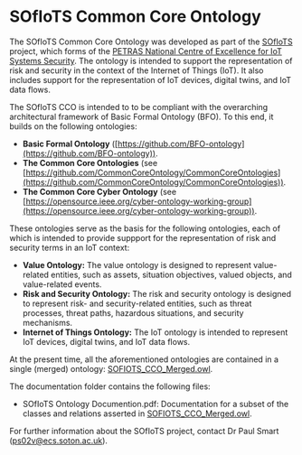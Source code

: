 # SOfIoTS Common Core Ontology
The SOfIoTS Common Core Ontology was developed as part of the [SOfIoTS](https://petras-iot.org/project/secure-ontologies-for-iot-systems-sofiots/) project, which forms of the [PETRAS National Centre of Excellence for IoT Systems Security](https://petras-iot.org/). The ontology is intended to support the representation of risk and security in the context of the Internet of Things (IoT). It also includes support for the representation of IoT devices, digital twins, and IoT data flows. 

The SOfIoTS CCO is intended to to be compliant with the overarching architectural framework of Basic Formal Ontology (BFO). To this end, it builds on the following ontologies:

* **Basic Formal Ontology** ([https://github.com/BFO-ontology](https://github.com/BFO-ontology)).
* **The Common Core Ontologies** (see [https://github.com/CommonCoreOntology/CommonCoreOntologies](https://github.com/CommonCoreOntology/CommonCoreOntologies)).
* **The Common Core Cyber Ontology** (see [https://opensource.ieee.org/cyber-ontology-working-group](https://opensource.ieee.org/cyber-ontology-working-group)).

These ontologies serve as the basis for the following ontologies, each of which is intended to provide suppport for the representation of risk and security terms in an IoT context:

* **Value Ontology:** The value ontology is designed to represent value-related entities, such as assets, situation objectives, valued objects, and value-related events.
* **Risk and Security Ontology:** The risk and security ontology is designed to represent risk- and security-related entities, such as threat processes, threat paths, hazardous situations, and security mechanisms.
* **Internet of Things Ontology:** The IoT ontology is intended to represent IoT devices, digital twins, and IoT data flows.

At the present time, all the aforementioned ontologies are contained in a single (merged) ontology: [SOFIOTS_CCO_Merged.owl](SOFIOTS_CCO_Merged.owl).

The documentation folder contains the following files:

* SOfIoTS Ontology Documention.pdf: Documentation for a subset of the classes and relations asserted in [SOFIOTS_CCO_Merged.owl](SOFIOTS_CCO_Merged.owl).

For further information about the SOfIoTS project, contact Dr Paul Smart ([ps02v@ecs.soton.ac.uk](mailto:ps02v@ecs.soton.ac.uk)). 



